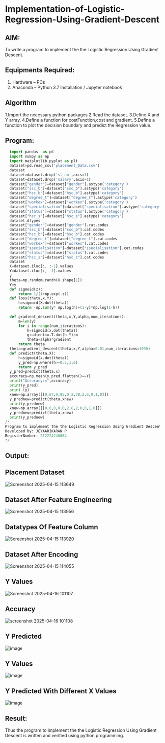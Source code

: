 # Implementation-of-Logistic-Regression-Using-Gradient-Descent

## AIM:
To write a program to implement the the Logistic Regression Using Gradient Descent.

## Equipments Required:
1. Hardware – PCs
2. Anaconda – Python 3.7 Installation / Jupyter notebook

## Algorithm
1.Import the necessary python packages
2.Read the dataset. 
3.Define X and Y array. 
4.Define a function for costFunction,cost and gradient.
5.Define a function to plot the decision boundary and predict the Regression value.

## Program:
```.py
  import pandas  as pd
  import numpy as np
  import matplotlib.pyplot as plt
  dataset=pd.read_csv('placement_Data.csv')
  dataset
  dataset=dataset.drop('sl_no',axis=1)
  dataset=dataset.drop('salary',axis=1)
  dataset["gender"]=dataset["gender"].astype('category')
  dataset["ssc_b"]=dataset["ssc_b"].astype('category')
  dataset["hsc_b"]=dataset["hsc_b"].astype('category')
  dataset["degree_t"]=dataset["degree_t"].astype('category')
  dataset["workex"]=dataset["workex"].astype('category')
  dataset["specialisation"]=dataset["specialisation"].astype('category')
  dataset["status"]=dataset["status"].astype('category')
  dataset["hsc_s"]=dataset["hsc_s"].astype('category')
  dataset.dtypes
  dataset["gender"]=dataset["gender"].cat.codes
  dataset["ssc_b"]=dataset["ssc_b"].cat.codes
  dataset["hsc_b"]=dataset["hsc_b"].cat.codes
  dataset["degree_t"]=dataset["degree_t"].cat.codes
  dataset["workex"]=dataset["workex"].cat.codes
  dataset["specialisation"]=dataset["specialisation"].cat.codes
  dataset["status"]=dataset["status"].cat.codes
  dataset["hsc_s"]=dataset["hsc_s"].cat.codes
  dataset
  X=dataset.iloc[:, :-1].values
  Y=dataset.iloc[:, -1].values
  y
  theta=np.random.randn(X.shape[1])
  Y=y
  def sigmoid(z):
      return 1/(1+np.exp(-z))
  def loss(theta,x,Y):
      h=sigmoid(X.dot(theta))
      return -np.sum(y* np.log(h)+(1-y)*np.log(1-h))
  
  def gradient_descent(theta,x,Y,alpha,num_iterations):
      m=len(y)
      for i in range(num_iterations):
          h=sigmoid(x.dot(theta))
          gradient=x.T.dot(h-Y)/m
          theta=alpha*gradient
      return theta
  theta=gradient_descent(theta,x,Y,alpha=0.01,num_iterations=1000)
  def predict(theta,X):
      h=sigmoid(x.dot(theta))
      y_pred=np.where(h>=0.5,1,0)
      return y_pred
  y_pred=predict(theta,x)
  accuracy=np.mean(y_pred.flatten()==Y)
  print("Accuracy:=",accuracy)
  print(y_pred)
  print (y)
  xnew=np.array([[0,87,0,95,0,2,78,2,0,0,1,0]])
  y_prednew=predict(theta,xnew)
  print(y_prednew)
  xnew=np.array([[0,0,0,0,0,2,8,2,0,0,1,0]])
  y_prednew=predict(theta,xnew)
  print(y_prednew)
/*
Program to implement the the Logistic Regression Using Gradient Descent.
Developed by: JEYAARIKARAN P
RegisterNumber: 212224240064
*/
```

## Output:
 ## Placement Dataset
 ![Screenshot 2025-04-15 113649](https://github.com/user-attachments/assets/dd61f5d5-224e-4120-88c7-9957c314e2cd)

 
 ## Dataset After Feature Engineering

 
 ![Screenshot 2025-04-15 113956](https://github.com/user-attachments/assets/5a880959-eef4-43ff-9272-e2a49122ea32)
## Datatypes Of Feature Column
![Screenshot 2025-04-15 113920](https://github.com/user-attachments/assets/f2e38110-2447-4799-92b8-24905563c7e8)
 ## Dataset After Encoding
![Screenshot 2025-04-15 114055](https://github.com/user-attachments/assets/9dd5f737-1667-433c-a13c-6385a1680392)

 ## Y Values

![Screenshot 2025-04-16 101107](https://github.com/user-attachments/assets/e64696a8-69e2-489a-8983-17c0b1074d4e)
## Accuracy

![screenshot 2025-04-16 101108](https://github.com/user-attachments/assets/e42501f2-dbe8-45ba-9f9b-e3ba04716666)
## Y Predicted

![image](https://github.com/user-attachments/assets/5dd89d21-d3ed-4c2a-a6d6-0af4bb37d45a)

## Y Values

![image](https://github.com/user-attachments/assets/acdc7a04-0fd1-47b7-9249-2b17d2f960fc)
## Y Predicted With Different X Values

![image](https://github.com/user-attachments/assets/128e3b9c-d780-493d-bc1d-b93bd08bc748)



## Result:
Thus the program to implement the the Logistic Regression Using Gradient Descent is written and verified using python programming.

